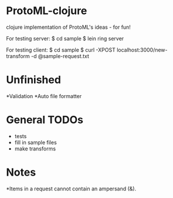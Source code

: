 ProtoML-clojure
===============

clojure implementation of ProtoML's ideas - for fun!

For testing server:
    $ cd sample
    $ lein ring server

For testing client:
    $ cd sample
    $ curl -XPOST localhost:3000/new-transform -d @sample-request.txt

Unfinished
==========
*Validation
*Auto file formatter

General TODOs
=============
* tests
* fill in sample files
* make transforms

Notes
=====
*Items in a request cannot contain an ampersand (&).

